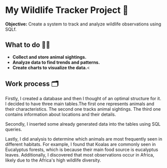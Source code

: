 # My Wildlife Tracker Project 🐸

**Objective:** Create a system to track and analyze wildlife observations using SQLf.

## What to do 👩‍💻

<ul>
<li><strong> Collect and store animal sightings.</strong></li>
<li><strong>Analyze data to find trends and patterns.</strong></li>
<li><strong> Create charts to visualize the data.</strong><</li>
</ul>

## Work process 🗂️
Firstly, I created a database and then I thought of an optimal structure for it. I decided to have three main tables.The first one represents animals and their characteristics. The second one tracks animal sightings. The third one contains information about locations and their details.

Secondly, I inserted some already generated data into the tables using SQL queries.

Lastly, I did analysis to determine which animals are most frequently seen in different habitats. For example, I found that Koalas are commonly seen in Eucalyptus forests, which is because their main food source is eucalyptus leaves. Additionally, I discovered that most observations occur in Africa, likely due to the Africa's high wildlife diversity.
